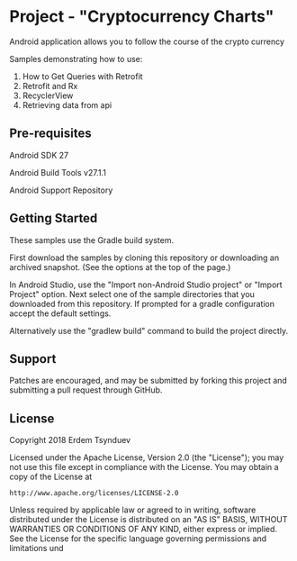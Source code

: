 Project - "Cryptocurrency Charts"
=========================

Android application allows you to follow the course of the crypto currency

Samples demonstrating how to use:
1. How to Get Queries with Retrofit
2. Retrofit and Rx
3. RecyclerView
4. Retrieving data from api

Pre-requisites
--------------
Android SDK 27

Android Build Tools v27.1.1

Android Support Repository

Getting Started
---------------

These samples use the Gradle build system.

First download the samples by cloning this repository or downloading an archived
snapshot. (See the options at the top of the page.)

In Android Studio, use the "Import non-Android Studio project" or 
"Import Project" option. Next select one of the sample directories that you downloaded from this
repository.
If prompted for a gradle configuration accept the default settings. 

Alternatively use the "gradlew build" command to build the project directly.

Support
-------
Patches are encouraged, and may be submitted by forking this project and submitting a pull request through GitHub. 

License
-------
Copyright 2018 Erdem Tsynduev

Licensed under the Apache License, Version 2.0 (the "License");
you may not use this file except in compliance with the License.
You may obtain a copy of the License at

    http://www.apache.org/licenses/LICENSE-2.0

Unless required by applicable law or agreed to in writing, software
distributed under the License is distributed on an "AS IS" BASIS,
WITHOUT WARRANTIES OR CONDITIONS OF ANY KIND, either express or implied.
See the License for the specific language governing permissions and
limitations und